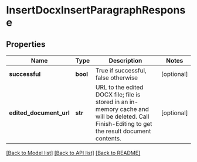 # InsertDocxInsertParagraphResponse

## Properties
Name | Type | Description | Notes
------------ | ------------- | ------------- | -------------
**successful** | **bool** | True if successful, false otherwise | [optional] 
**edited_document_url** | **str** | URL to the edited DOCX file; file is stored in an in-memory cache and will be deleted.  Call Finish-Editing to get the result document contents. | [optional] 

[[Back to Model list]](../README.md#documentation-for-models) [[Back to API list]](../README.md#documentation-for-api-endpoints) [[Back to README]](../README.md)


